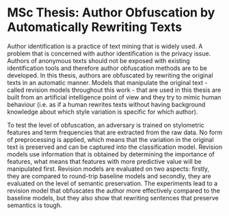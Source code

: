 # MSc Thesis: Author Obfuscation by Automatically Rewriting Texts
Author identification is a practice of text mining that is widely used. A problem that is concerned with author identification is the privacy issue. Authors of anonymous texts should not be exposed with existing identification tools and therefore author obfuscation methods are to be developed. In this thesis, authors are obfuscated by rewriting the original texts in an automatic manner. Models that manipulate the original text - called revision models throughout this work - that are used in this thesis are built from an artificial intelligence point of view and they try to mimic human behaviour (i.e. as if a human rewrites texts without having background knowledge about which style variation is specific for which author). 

To test the level of obfuscation, an adversary is trained on stylometric features and term frequencies that are extracted from the raw data. No form of preprocessing is applied, which means that the variation in the original text is preserved and can be captured into the classification model. Revision models use information that is obtained by determining the importance of features, what means that features with more predictive value will be manipulated first. Revision models are evaluated on two aspects: firstly, they are compared to round-trip baseline models and secondly, they are evaluated on the level of semantic preservation. The experiments lead to a revision model that obfuscates the author more effectively compared to the baseline models, but they also show that rewriting sentences that preserve semantics is tough.